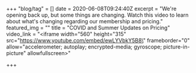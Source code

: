 +++
"blog/tag" = []
date = 2020-06-08T09:24:40Z
excerpt = "We're opening back up, but some things are changing. Watch this video to learn about what's changing regarding our membership and pricing."
featured_img = ""
title = "COVID and Summer Updates on Pricing"
video_link = "<iframe width=\"560\" height=\"315\" src=\"https://www.youtube.com/embed/ewLYVbkY5B8\" frameborder=\"0\" allow=\"accelerometer; autoplay; encrypted-media; gyroscope; picture-in-picture\" allowfullscreen></iframe>"

+++
